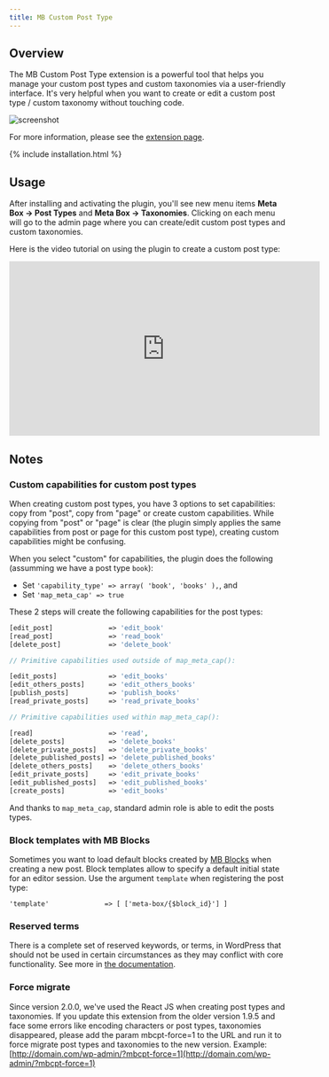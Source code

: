 ```yaml
---
title: MB Custom Post Type
---
```


## Overview

The MB Custom Post Type extension is a powerful tool that helps you manage your custom post types and custom taxonomies via a user-friendly interface. It's very helpful when you want to create or edit a custom post type / custom taxonomy without touching code.

![screenshot](https://i.imgur.com/mmbVRPn.png)

For more information, please see the [extension page](https://metabox.io/plugins/custom-post-type/).

{% include installation.html %}

## Usage

After installing and activating the plugin, you'll see new menu items **Meta Box &rarr; Post Types** and **Meta Box &rarr; Taxonomies**. Clicking on each menu will go to the admin page where you can create/edit custom post types and custom taxonomies.

Here is the video tutorial on using the plugin to create a custom post type:

<iframe width="560" height="315" src="https://www.youtube.com/embed/9c4w5zdeTJI" frameborder="0" allow="accelerometer; autoplay; encrypted-media; gyroscope; picture-in-picture" allowfullscreen></iframe>

## Notes

### Custom capabilities for custom post types

When creating custom post types, you have 3 options to set capabilities: copy from "post", copy from "page" or create custom capabilities. While copying from "post" or "page" is clear (the plugin simply applies the same capabilities from post or page for this custom post type), creating custom capabilities might be confusing.

When you select "custom" for capabilities, the plugin does the following (assumming we have a post type `book`):

- Set `'capability_type' => array( 'book', 'books' ),`, and
- Set `'map_meta_cap' => true`

These 2 steps will create the following capabilities for the post types:

```php
[edit_post]              => 'edit_book'
[read_post]              => 'read_book'
[delete_post]            => 'delete_book'

// Primitive capabilities used outside of map_meta_cap():

[edit_posts]             => 'edit_books'
[edit_others_posts]      => 'edit_others_books'
[publish_posts]          => 'publish_books'
[read_private_posts]     => 'read_private_books'

// Primitive capabilities used within map_meta_cap():

[read]                   => 'read',
[delete_posts]           => 'delete_books'
[delete_private_posts]   => 'delete_private_books'
[delete_published_posts] => 'delete_published_books'
[delete_others_posts]    => 'delete_others_books'
[edit_private_posts]     => 'edit_private_books'
[edit_published_posts]   => 'edit_published_books'
[create_posts]           => 'edit_books'
```

And thanks to `map_meta_cap`, standard admin role is able to edit the posts types.

### Block templates with MB Blocks

Sometimes you want to load default blocks created by [MB Blocks](https://metabox.io/plugins/mb-blocks/) when creating a new post. Block templates allow to specify a default initial state for an editor session. Use the argument `template` when registering the post type:

`'template'              => [
    ['meta-box/{$block_id}']
]`

### Reserved terms

There is a complete set of reserved keywords, or terms, in WordPress that should not be used in certain circumstances as they may conflict with core functionality. See more in [the documentation](https://codex.wordpress.org/Reserved_Terms).

### Force migrate

Since version 2.0.0, we've used the React JS when creating post types and taxonomies. If you update this extension from the older version 1.9.5 and face some errors like encoding characters or post types, taxonomies disappeared, please add the param mbcpt-force=1 to the URL and run it to force migrate post types and taxonomies to the new version. Example: [http://domain.com/wp-admin/?mbcpt-force=1](http://domain.com/wp-admin/?mbcpt-force=1)